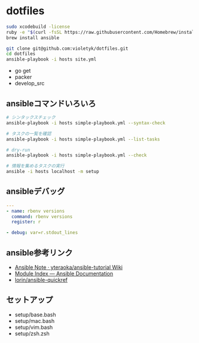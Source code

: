 dotfiles
========

```sh
sudo xcodebuild -license
ruby -e "$(curl -fsSL https://raw.githubusercontent.com/Homebrew/install/master/install)"
brew install ansible
```

```sh
git clone git@github.com:violetyk/dotfiles.git
cd dotfiles
ansible-playbook -i hosts site.yml
```

- go get
- packer
- develop_src


## ansibleコマンドいろいろ

```sh
# シンタックスチェック
ansible-playbook -i hosts simple-playbook.yml --syntax-check

# タスクの一覧を確認
ansible-playbook -i hosts simple-playbook.yml --list-tasks

# dry-run
ansible-playbook -i hosts simple-playbook.yml --check

# 情報を集めるタスクの実行
ansible -i hosts localhost -m setup
```

## ansibleデバッグ

```yml
---
- name: rbenv versions
  command: rbenv versions
  register: r

- debug: var=r.stdout_lines
```

## ansible参考リンク
- [Ansible Note · yteraoka/ansible-tutorial Wiki](https://github.com/yteraoka/ansible-tutorial/wiki/Ansible-Note)
- [Module Index — Ansible Documentation](http://docs.ansible.com/ansible/modules_by_category.html)
- [lorin/ansible-quickref](https://github.com/lorin/ansible-quickref)

## セットアップ
- setup/base.bash
- setup/mac.bash
- setup/vim.bash
- setup/zsh.zsh
